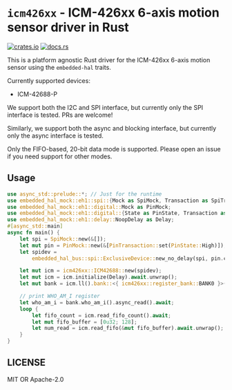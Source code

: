 # `icm426xx` - ICM-426xx 6-axis motion sensor driver in Rust

[![crates.io](https://img.shields.io/crates/v/icm426xx.svg)](https://crates.io/crates/icm426xx)
[![docs.rs](https://docs.rs/icm426xx/badge.svg)](https://docs.rs/icm426xx)

This is a platform agnostic Rust driver for the ICM-426xx 6-axis motion sensor using the `embedded-hal` traits.

Currently supported devices:

- ICM-42688-P

We support both the I2C and SPI interface, but currently only the SPI interface is tested. PRs are welcome!

Similarly, we support both the async and blocking interface, but currently only the async interface is tested.

Only the FIFO-based, 20-bit data mode is supported. Please open an issue if you need support for other modes.

## Usage

```rust
use async_std::prelude::*; // Just for the runtime
use embedded_hal_mock::eh1::spi::{Mock as SpiMock, Transaction as SpiTransaction};
use embedded_hal_mock::eh1::digital::Mock as PinMock;
use embedded_hal_mock::eh1::digital::{State as PinState, Transaction as PinTransaction};
use embedded_hal_mock::eh1::delay::NoopDelay as Delay;
#[async_std::main]
async fn main() {
    let spi = SpiMock::new(&[]);
    let mut pin = PinMock::new(&[PinTransaction::set(PinState::High)]);
    let spidev =
        embedded_hal_bus::spi::ExclusiveDevice::new_no_delay(spi, pin.clone()).unwrap();

    let mut icm = icm426xx::ICM42688::new(spidev);
    let mut icm = icm.initialize(Delay).await.unwrap();
    let mut bank = icm.ll().bank::<{ icm426xx::register_bank::BANK0 }>();

    // print WHO_AM_I register
    let who_am_i = bank.who_am_i().async_read().await;
    loop {
        let fifo_count = icm.read_fifo_count().await;
        let mut fifo_buffer = [0u32; 128];
        let num_read = icm.read_fifo(&mut fifo_buffer).await.unwrap();
    }
}
```

## LICENSE

MIT OR Apache-2.0
